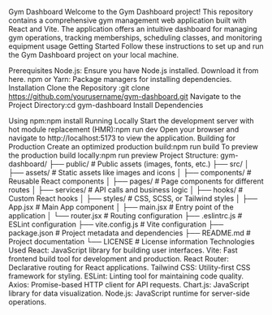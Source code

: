 Gym Dashboard
Welcome to the Gym Dashboard project! This repository contains a comprehensive gym management web application built with React and Vite. The application offers an intuitive dashboard for managing gym operations, tracking memberships, scheduling classes, and monitoring equipment usage
Getting Started
Follow these instructions to set up and run the Gym Dashboard project on your local machine.

Prerequisites
Node.js: Ensure you have Node.js installed. Download it from here.
npm or Yarn: Package managers for installing dependencies.
Installation
Clone the Repository :git clone https://github.com/yourusername/gym-dashboard.git
Navigate to the Project Directory:cd gym-dashboard
Install Dependencies

Using npm:npm install
Running Locally
Start the development server with hot module replacement (HMR):npm run dev
Open your browser and navigate to http://localhost:5173 to view the application.
Building for Production
Create an optimized production build:npm run build
To preview the production build locally:npm run preview
Project Structure:
gym-dashboard/
├── public/                 # Public assets (images, fonts, etc.)
├── src/
│   ├── assets/             # Static assets like images and icons
│   ├── components/         # Reusable React components
│   ├── pages/              # Page components for different routes
│   ├── services/           # API calls and business logic
│   ├── hooks/              # Custom React hooks
│   ├── styles/             # CSS, SCSS, or Tailwind styles
│   ├── App.jsx             # Main App component
│   ├── main.jsx            # Entry point of the application
│   └── router.jsx          # Routing configuration
├── .eslintrc.js            # ESLint configuration
├── vite.config.js          # Vite configuration
├── package.json            # Project metadata and dependencies
├── README.md               # Project documentation
└── LICENSE                 # License information
Technologies Used
React: JavaScript library for building user interfaces.
Vite: Fast frontend build tool for development and production.
React Router: Declarative routing for React applications.
Tailwind CSS: Utility-first CSS framework for styling.
ESLint: Linting tool for maintaining code quality.
Axios: Promise-based HTTP client for API requests.
Chart.js: JavaScript library for data visualization.
Node.js: JavaScript runtime for server-side operations.
